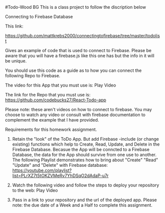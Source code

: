 #Todo-Wood BG
This is a class project to follow the discription below

Connecting to Firebase Database

This link:

https://github.com/mattkrebs2000/connectingtofirebase/tree/master/todolist

Gives an example of code that is used to connect to Firebase. Please be aware that you will have a firebase.js like this one has but the info in it will be unique.

You should use this code as a guide as to how you can connect the following Repo to Firebase.


The video for this App that you must use is:
Play Video

The link for the Repo that you must use is: https://github.com/codebucks27/React-Todo-app

Please note: these aren't videos on how to connect to firebase. You may choose to watch any video or consult with firebase documentation to complement the example that I have provided.


Requirements for this homework assignment.

1. Retain the "look" of the ToDo App. But add Firebase -include (or change existing) functions which help to Create, Read, Update, and Delete in the Firebase Database. Becasue the App will be conncted to a Firebase Database, the data for the App should survive from one use to another.
The following Playlist demonstrates how to bring about "Create" "Read" "Update" and "Delete" with Firebase database: 
https://youtube.com/playlist?list=PLrXZ7t5tOKZVMeRv7YhDSqO2dAdaP-u7r

2. Watch the following video and follow the steps to deploy your repository to the web:
Play Video

3. Pass in a link to your repository and the url of the deployed app.
Please note: the due date of a Week and a Half to complete this assignment. 
